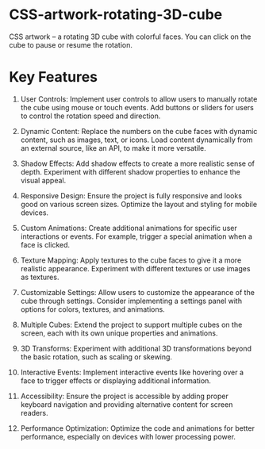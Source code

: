 # CSS-artwork-rotating-3D-cube
CSS artwork – a rotating 3D cube with colorful faces. You can click on the cube to pause or resume the rotation.
# Key Features
1) User Controls:
Implement user controls to allow users to manually rotate the cube using mouse or touch events.
Add buttons or sliders for users to control the rotation speed and direction.

2) Dynamic Content:
Replace the numbers on the cube faces with dynamic content, such as images, text, or icons.
Load content dynamically from an external source, like an API, to make it more versatile.

3) Shadow Effects:
Add shadow effects to create a more realistic sense of depth.
Experiment with different shadow properties to enhance the visual appeal.

4) Responsive Design:
Ensure the project is fully responsive and looks good on various screen sizes.
Optimize the layout and styling for mobile devices.

5) Custom Animations:
Create additional animations for specific user interactions or events.
For example, trigger a special animation when a face is clicked.

6) Texture Mapping:
Apply textures to the cube faces to give it a more realistic appearance.
Experiment with different textures or use images as textures.

7) Customizable Settings:
Allow users to customize the appearance of the cube through settings.
Consider implementing a settings panel with options for colors, textures, and animations.

8) Multiple Cubes:
Extend the project to support multiple cubes on the screen, each with its own unique properties and animations.

9) 3D Transforms:
Experiment with additional 3D transformations beyond the basic rotation, such as scaling or skewing.

10) Interactive Events:
Implement interactive events like hovering over a face to trigger effects or displaying additional information.

11) Accessibility:
Ensure the project is accessible by adding proper keyboard navigation and providing alternative content for screen readers.

12) Performance Optimization:
Optimize the code and animations for better performance, especially on devices with lower processing power.
